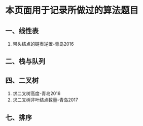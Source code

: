 # 本页面用于记录所做过的算法题目

## 一、线性表
1. 带头结点的链表逆置-青岛2016

## 二、栈与队列

## 四、二叉树
1. 求二叉树高度-青岛2016
2. 求二叉树非叶结点数量-青岛2017

## 七、排序